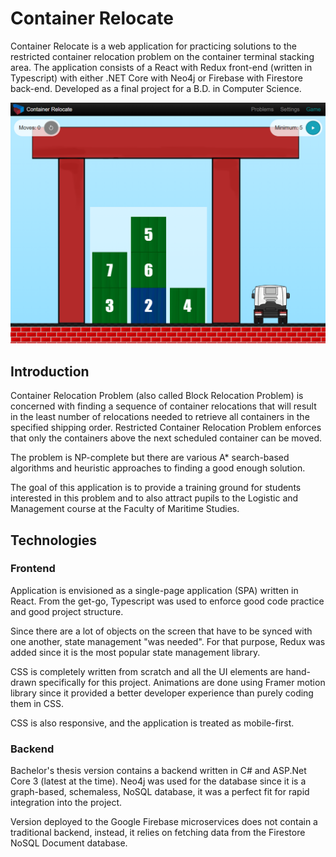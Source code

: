# Container Relocate

Container Relocate is a web application for practicing solutions to the restricted container relocation problem on the container terminal stacking area. The application consists of a React with Redux front-end (written in Typescript) with either .NET Core with Neo4j or Firebase with Firestore back-end. Developed as a final project for a B.D. in Computer Science.

![alt text](Docs/gameplay.png)

## Introduction

Container Relocation Problem (also called Block Relocation Problem) is concerned with finding a sequence of container relocations that will result in the least number of relocations needed to retrieve all containers in the specified shipping order. Restricted Container Relocation Problem enforces that only the containers above the next scheduled container can be moved.

The problem is NP-complete but there are various A* search-based algorithms and heuristic approaches to finding a good enough solution.

The goal of this application is to provide a training ground for students interested in this problem and to also attract pupils to the Logistic and Management course at the Faculty of Maritime Studies.

## Technologies

### Frontend

Application is envisioned as a single-page application (SPA) written in React. From the get-go, Typescript was used to enforce good code practice and good project structure.

Since there are a lot of objects on the screen that have to be synced with one another, state management "was needed". For that purpose, Redux was added since it is the most popular state management library.

CSS is completely written from scratch and all the UI elements are hand-drawn specifically for this project. Animations are done using Framer motion library since it provided a better developer experience than purely coding them in CSS.

CSS is also responsive, and the application is treated as mobile-first.

### Backend

Bachelor's thesis version contains a backend written in C# and ASP.Net Core 3 (latest at the time). Neo4j was used for the database since it is a graph-based, schemaless, NoSQL database, it was a perfect fit for rapid integration into the project.

Version deployed to the Google Firebase microservices does not contain a traditional backend, instead, it relies on fetching data from the Firestore NoSQL Document database.